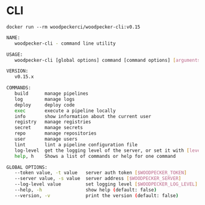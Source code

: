 # CLI

```docker run --rm woodpeckerci/woodpecker-cli:v0.15```
```bash
NAME:
   woodpecker-cli - command line utility

USAGE:
   woodpecker-cli [global options] command [command options] [arguments...]

VERSION:
   v0.15.x

COMMANDS:
   build      manage pipelines
   log        manage logs
   deploy     deploy code
   exec       execute a pipeline locally
   info       show information about the current user
   registry   manage registries
   secret     manage secrets
   repo       manage repositories
   user       manage users
   lint       lint a pipeline configuration file
   log-level  get the logging level of the server, or set it with [level]
   help, h    Shows a list of commands or help for one command

GLOBAL OPTIONS:
   --token value, -t value   server auth token [$WOODPECKER_TOKEN]
   --server value, -s value  server address [$WOODPECKER_SERVER]
   --log-level value         set logging level [$WOODPECKER_LOG_LEVEL]
   --help, -h                show help (default: false)
   --version, -v             print the version (default: false)
```
